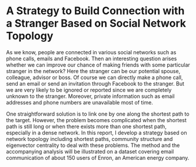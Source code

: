 # A Strategy to Build Connection with a Stranger Based on Social Network Topology

As we know, people are connected in various social networks such as phone calls, emails and Facebook. Then an interesting question arises whether we can improve our chance of making friends with some particular stranger in the network? Here the stranger can be our potential spouse, colleague, advisor or boss. Of course we can directly make a phone call, send an email or send an invitation through Facebook to the stranger. But we are very likely to be ignored or reported since we are completely unknown to the stranger. Moreover, private information such as email addresses and phone numbers are unavailable most of time.

One straightforward solution is to link one by one along the shortest path to the target. However, the problem becomes complicated when the shortest path is still long or when there exists more than one shortest path, especially in a dense network. In this report, I develop a strategy based on network topology including shortest paths, community structure and eigenvector centrality to deal with these problems. The method and the accompanying analysis will be illustrated on a dataset covering email communication of about 150 users of Enron, an American energy company.
